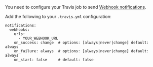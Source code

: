You need to configure your Travis job to send [Webhook notifications](http://about.travis-ci.org/docs/user/notifications).

Add the following to your `.travis.yml` configuration:
```
notifications:
  webhooks:
    urls:
      - YOUR_WEBHOOK_URL
    on_success: change  # options: [always|never|change] default: always
    on_failure: always  # options: [always|never|change] default: always
    on_start: false     # default: false
```
